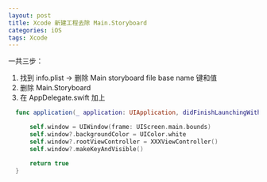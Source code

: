 ```yaml
---
layout: post
title: Xcode 新建工程去除 Main.Storyboard
categories: iOS
tags: Xcode
---
```


一共三步：

1. 找到 info.plist -> 删除 Main storyboard file base name 键和值
2. 删除 Main.Storyboard
3. 在 AppDelegate.swift 加上
```swift
  func application(_ application: UIApplication, didFinishLaunchingWithOptions launchOptions: [UIApplicationLaunchOptionsKey: Any]?) -> Bool {

      self.window = UIWindow(frame: UIScreen.main.bounds)
      self.window?.backgroundColor = UIColor.white
      self.window?.rootViewController = XXXViewController()
      self.window?.makeKeyAndVisible()

      return true
  }
```
